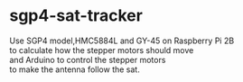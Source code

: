 # sgp4-sat-tracker
Use SGP4 model,HMC5884L and GY-45 on Raspberry Pi 2B   
to calculate how the stepper motors should move  
and Arduino to control the stepper motors  
to make the antenna follow the sat.  
